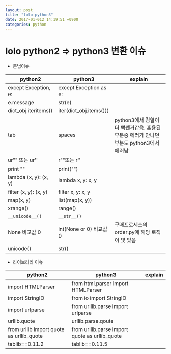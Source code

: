 ```yaml
---
layout: post
title: "lolo python3"
date: 2017-01-012 14:19:51 +0900
categories: python
---
```


# lolo python2 => python3 변환 이슈
+ 문법이슈

| python2 | python3 | explain |
| ------- | ------- | ------- |
| except Exception, e: | except Exception as e: ||
| e.message | str(e) ||
| dict_obj.iteritems() | iter(dict_obj.items())) ||
| tab | spaces | python3에서 검열이 더 빡쎈거같음. 혼용된 부분중 에러가 안나던 부분도 python3에서 에러남 |
| ur"" 또는 ur'' | r""또는 r'' ||
| print "" | print("") ||
| lambda (x, y): (x, y) | lambda x, y: x, y ||
| filter (x, y): (x, y) | filter x, y: x, y ||
| map(x, y) | list(map(x, y)) ||
| xrange() | range() ||
| ```__unicode__()``` | ```__str__()``` ||
| None 비교값 0 | int(None or 0) 비교값 0 | 구매프로세스의 order.py에 해당 로직이 몇 있음 |
| unicode() | str() ||


+ 라이브러리 이슈

| python2 | python3 | explain |
| ------- | ------- | ------- |
| import HTMLParser | from html.parser import HTMLParser ||
| import StringIO | from io import StringIO ||
| import urlparse | from urllib.parse import urlparse ||
| urllib.quote | urllib.parse.qoute ||
| from urllib import quote as urllib_quote | from urllib.parse import quote as urllib_quote ||
| tablib==0.11.2 | tablib==0.11.5 ||
